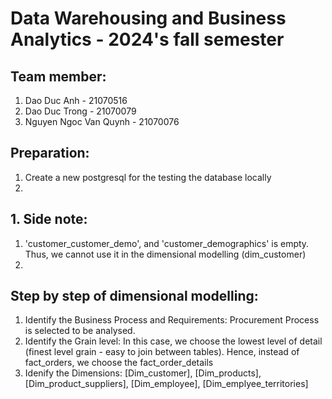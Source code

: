 # Data Warehousing and Business Analytics - 2024's fall semester

## Team member:
1. Dao Duc Anh - 21070516
2. Dao Duc Trong - 21070079
3. Nguyen Ngoc Van Quynh - 21070076

## Preparation:
1. Create a new postgresql for the testing the database locally
2. 

## 1. Side note:
1. 'customer_customer_demo', and 'customer_demographics' is empty. Thus, we cannot use it in the dimensional modelling (dim_customer)
2. 

## Step by step of dimensional modelling:
1. Identify the Business Process and Requirements: Procurement Process is selected to be analysed.
2. Identify the Grain level: In this case, we choose the lowest level of detail (finest level grain - easy to join between tables). Hence, instead of fact_orders, we choose the fact_order_details
3. Idenify the Dimensions: [Dim_customer], [Dim_products], [Dim_product_suppliers], [Dim_employee], [Dim_emplyee_territories]